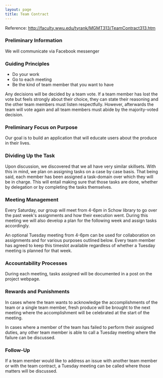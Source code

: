 ```yaml
---
layout: page
title: Team Contract
---
```


Reference: http://faculty.wwu.edu/tyrank/MGMT313/TeamContract313.htm

### Preliminary Information
We will communicate via Facebook messenger


### Guiding Principles
- Do your work
- Go to each meeting
- Be the kind of team member that you want to have

Any decisions will be decided by a team vote. If a team member has lost the vote but feels strongly about their choice, they can state their reasoning and the other team members must listen respectfully. However, afterwards the team will vote again and all team members must abide by the majority-voted decision.


### Preliminary Focus on Purpose
Our goal is to build an application that will educate users about the produce in their lives.


### Dividing Up the Task
Upon discussion, we discovered that we all have very similar skillsets. With this in mind, we plan on assigning tasks on a case by case basis.
That being said, each member has been assigned a task-domain over which they will be in charge. This will entail making sure that those tasks are done, whether by delegation or by completing the tasks themselves.

### Meeting Management
Every Saturday, our group will meet from 4-6pm in Schow library to go over the past week's assignments and how their execution went. During this meeting we will also develop a plan for the following week and assign tasks accordingly.

An optional Tuesday meeting from 4-6pm can be used for collaboration on assignments and for various purposes outlined below. Every team member has agreed to keep this timeslot available regardless of whether a Tuesday meeting is planned for that week.


### Accountability Processes
During each meeting, tasks assigned will be documented in a post on the project webpage.


### Rewards and Punishments
In cases where the team wants to acknowledge the accomplishments of the team or a single team member, fresh produce will be brought to the next meeting where the accomplishment will be celebrated at the start of the meeting.

In cases where a member of the team has failed to perform their assigned duties, any other team member is able to call a Tuesday meeting where the failure can be discussed.

### Follow-Up
If a team member would like to address an issue with another team member or with the team contract, a Tuesday meeting can be called where those matters will be discussed.
